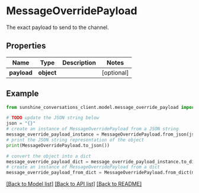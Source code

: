 # MessageOverridePayload

The exact payload to send to the channel.

## Properties

Name | Type | Description | Notes
------------ | ------------- | ------------- | -------------
**payload** | **object** |  | [optional] 

## Example

```python
from sunshine_conversations_client.model.message_override_payload import MessageOverridePayload

# TODO update the JSON string below
json = "{}"
# create an instance of MessageOverridePayload from a JSON string
message_override_payload_instance = MessageOverridePayload.from_json(json)
# print the JSON string representation of the object
print(MessageOverridePayload.to_json())

# convert the object into a dict
message_override_payload_dict = message_override_payload_instance.to_dict()
# create an instance of MessageOverridePayload from a dict
message_override_payload_from_dict = MessageOverridePayload.from_dict(message_override_payload_dict)
```
[[Back to Model list]](../README.md#documentation-for-models) [[Back to API list]](../README.md#documentation-for-api-endpoints) [[Back to README]](../README.md)


